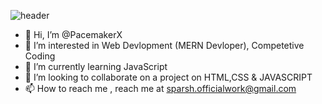 ![header](https://capsule-render.vercel.app/api?type=waving&color=gradient&customColorList=5,1,5,12,21&text=Hi%20There!&height=150&animation=fadeIn&fontSize=75)

- 👋 Hi, I’m @PacemakerX
- 👀 I’m interested in Web Devlopment (MERN Devloper), Competetive Coding
- 🌱 I’m currently learning JavaScript
- 💞️ I’m looking to collaborate on a project on HTML,CSS & JAVASCRIPT 
- 📫 How to reach me , reach me at sparsh.officialwork@gmail.com

<!---
PacemakerX/PacemakerX is a ✨ special ✨ repository because its `README.md` (this file) appears on your GitHub profile.
You can click the Preview link to take a look at your changes.
--->
